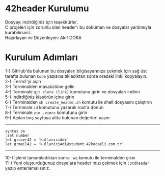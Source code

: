 # 42header Kurulumu
Dosyayı indirdiğiniz için teşekkürler.<br>
C projeleri için zorunlu olan header'ı bu doküman ve dosyalar yardımıyla kurabilirsiniz.<br>
Hazırlayan ve Düzenleyen: Akif DORA<br>

# Kurulum Adımları
1-) GitHub'da bulunan bu dosyaları bilgisayarınıza çekmek için sağ üst tarafta bulunan `Code` yazısına tıkladıktan sonra oradaki linki kopyalayın.<br>
2-) iTerm2'yi açın<br>
3-) Terminalden masaüstüne gelin<br>
4-) Terminale `git clone (link)` komutunu girin ve dosyaları indirin<br>
5-) İndirdiğiniz klasörün içine girin<br>
6-) Terminalden `sh create_header.sh` komutu ile shell dosyasını çalıştırın<br>
7-) Terminale `cd` komutunu yazarak root'a dönün<br>
8-) Terminale  `vim .vimrc` komutunu girin<br>
9-) Açılan boş sayfaya altta bulunan değerleri yazın

------------

    syntax on
    :set number
    let g:user42 = 'kullaniciAdi'
    let g:mail42 = 'kullaniciAdi@student.42kocaeli.com.tr'

------------

10-) İşlemi tamamladıktan sonra `:wq` komutu ile terminalden çıkın<br>
11-) Yeni oluşturduğunuz dosyalara header'ınızı çekmek için `:Stdheader` yazıp enterlamalısınız.
